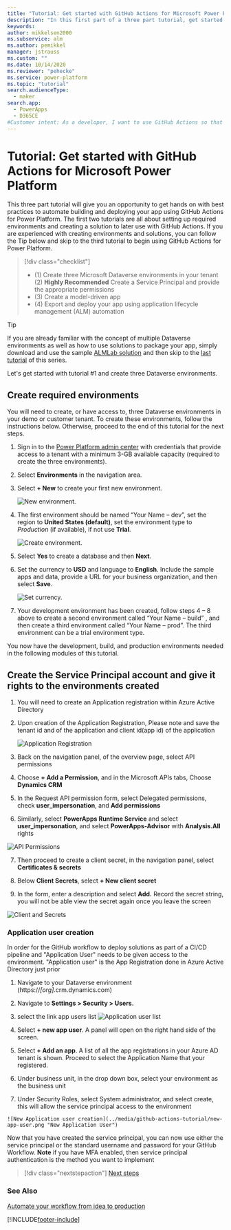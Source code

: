 ```yaml
---
title: "Tutorial: Get started with GitHub Actions for Microsoft Power Platform | Microsoft Docs"
description: "In this first part of a three part tutorial, get started with GitHub Actions for Microsoft Power Platform by creating three environments for use in the other tutorials."
keywords: 
author: mikkelsen2000
ms.subservice: alm
ms.author: pemikkel
manager: jstrauss
ms.custom: ""
ms.date: 10/14/2020
ms.reviewer: "pehecke"
ms.service: power-platform
ms.topic: "tutorial"
search.audienceType: 
  - maker
search.app: 
  - PowerApps
  - D365CE
#Customer intent: As a developer, I want to use GitHub Actions so that my solution builds and deployment will be automated.
---
```


# Tutorial: Get started with GitHub Actions for Microsoft Power Platform

This three part tutorial will give you an opportunity to get hands on with best practices to automate building and deploying your app using GitHub Actions for Power Platform. The first two tutorials are all about setting up required environments and creating a solution to later use with GitHub Actions. If you are experienced with creating environments and solutions, you can follow the Tip below and skip to the third tutorial to begin using GitHub Actions for Power Platform.

> [!div class="checklist"]
> * (1) Create three Microsoft Dataverse environments in your tenant
>   (2) **Highly Recommended** Create a Service Principal and provide the appropriate permissions 
> * (3) Create a model-driven app
> * (4) Export and deploy your app using application lifecycle management (ALM) automation

> [!TIP]
> If you are already familiar with the concept of multiple Dataverse environments as well as how to use solutions to package your app, simply download and use the sample [ALMLab solution](https://github.com/microsoft/powerplatform-actions-lab/blob/main/solutions/ALMLab_1_0_0_1.zip) and then skip to the [last tutorial](github-actions-deploy.md) of this series.

Let's get started with tutorial #1 and create three Dataverse environments.

## Create required environments

You will need to create, or have access to, three Dataverse environments in your demo or customer tenant. To create these environments, follow the instructions below. Otherwise, proceed to the end of this tutorial for the next steps.

1. Sign in to the [Power Platform admin center](https://admin.powerplatform.microsoft.com/) with credentials that provide access to a tenant with a minimum 3-GB available capacity (required to create the three environments).

2. Select **Environments** in the navigation area.

3. Select **+ New** to create your first new environment.

    ![New environment.](../media/github-actions-tutorial/gh-lab-0.10.png "New environment")

4. The first environment should be named “Your Name – dev”, set the region to **United States (default)**, set the environment type to *Production* (if available),  if not use **Trial**.

    ![Create environment.](../media/github-actions-tutorial/gh-lab-0.50.png "Create environment")

5. Select **Yes** to create a database and then **Next**.

6. Set the currency to **USD** and language to **English**. Include the sample apps and data, provide a URL for your business organization, and then select **Save**.

    ![Set currency.](../media/github-actions-tutorial/gh-lab-0.80.png "Set currency")

7. Your development environment has been created, follow steps 4 – 8 above to create a second environment called “Your Name – build” , and then create a third environment called “Your Name – prod”. The third environment can be a trial environment type.

You now have the development, build, and production environments needed in the following modules of this tutorial.

## Create the Service Principal account and give it rights to the environments created

1. You will need to create an Application registration within Azure Active Directory 

2. Upon creation of the Application Registration, Please note and save the tenant id and of the application and client id(app id) of the application

    ![Application Registration](../media/github-actions-tutorial/App-registration.png "Application Registration")

3. Back on the navigation panel, of the overview page, select API permissions

4. Choose **+ Add a Permission**, and in the Microsoft APIs tabs, Choose **Dynamics CRM**

5.  In the Request API permission form, select Delegated permissions, check **user_impersonation**, and **Add permissions**

6.  Similarly, select **PowerApps Runtime Service** and select **user_impersonation**, and select **PowerApps-Advisor** with **Analysis.All** rights 

  ![API Permissions](../media/github-actions-tutorial/API-Permissions.png "API Permissions")

7. Then proceed to create a client secret, in the navigation panel, select **Certificates & secrets**

8. Below **Client Secrets**, select **+ New client secret**

9.  In the form, enter a description and select **Add.** Record the secret string, you will not be able view the secret again once you leave the screen

  ![Client and Secrets](../media/github-actions-tutorial/clients-and-secrets.png "Client and Secrets")

 ###  Application user creation
 In order for the GitHub workflow to deploy solutions as part of a CI/CD pipeline and "Application User" needs to be given access to the environment. "Application user" is the App Registration done in Azure Active Directory just prior

  1. Navigate to your Dataverse environment (https://*[org]*.crm.dynamics.com)

  2. Navigate to **Settings > Security > Users.**

  3. select the link app users list
    ![Application user list](../media/github-actions-tutorial/App-user-link.png "Application User List link")
  
  4. Select **+ new app user**. A panel will open on the right hand side of the screen.

  5. Select **+ Add an app**. A list of all the app registrations in your Azure AD tenant is shown. Proceed to select the Application Name that your registered.

  6. Under business unit, in the drop down box, select your environment as the business unit

  7. Under Security Roles, select System administrator, and select create, this will allow the service principal access to the environment

    ![New Application user creation](../media/github-actions-tutorial/new-app-user.png "New Application User")


Now that you have created the service principal, you can now use either the service principal or the standard username and password for your GitHub Workflow. **Note** if you have MFA enabled, then service principal authentication is the method you want to implement




> [!div class="nextstepaction"]
> [Next steps](./github-actions-build.md)

### See Also

[Automate your workflow from idea to production](https://github.com/features/actions)


[!INCLUDE[footer-include](../../includes/footer-banner.md)]
